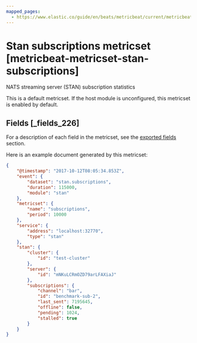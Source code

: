 ```yaml
---
mapped_pages:
  - https://www.elastic.co/guide/en/beats/metricbeat/current/metricbeat-metricset-stan-subscriptions.html
---
```


# Stan subscriptions metricset [metricbeat-metricset-stan-subscriptions]

NATS streaming server (STAN) subscription statistics

This is a default metricset. If the host module is unconfigured, this metricset is enabled by default.

## Fields [_fields_226]

For a description of each field in the metricset, see the [exported fields](/reference/metricbeat/exported-fields-stan.md) section.

Here is an example document generated by this metricset:

```json
{
    "@timestamp": "2017-10-12T08:05:34.853Z",
    "event": {
        "dataset": "stan.subscriptions",
        "duration": 115000,
        "module": "stan"
    },
    "metricset": {
        "name": "subscriptions",
        "period": 10000
    },
    "service": {
        "address": "localhost:32770",
        "type": "stan"
    },
    "stan": {
        "cluster": {
            "id": "test-cluster"
        },
        "server": {
            "id": "mNKuLCRmOZD79arLFAXiaJ"
        },
        "subscriptions": {
            "channel": "bar",
            "id": "benchmark-sub-2",
            "last_sent": 7195645,
            "offline": false,
            "pending": 1024,
            "stalled": true
        }
    }
}
```


